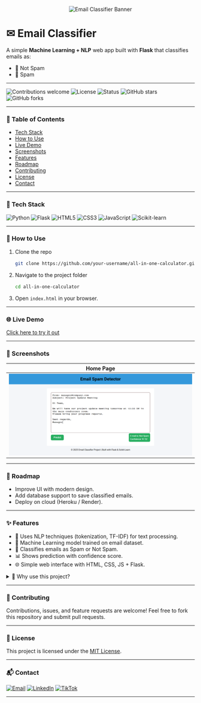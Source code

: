 <p align="center">
  <img src="https://raw.githubusercontent.com/your-username/email-classifier/main/images/banner.png" alt="Email Classifier Banner" width="600"/>
</p>

# ✉ Email Classifier
A simple **Machine Learning + NLP** web app built with **Flask** that classifies emails as:
- 📩 Not Spam  
- 🚨 Spam  

---

![Contributions welcome](https://img.shields.io/badge/contributions-welcome-brightgreen?style=for-the-badge)
![License](https://img.shields.io/badge/license-MIT-blue?style=for-the-badge)
![Status](https://img.shields.io/badge/status-active-success?style=for-the-badge)
![GitHub stars](https://img.shields.io/github/stars/your-username/email-classifier?style=for-the-badge)
![GitHub forks](https://img.shields.io/github/forks/your-username/email-classifier?style=for-the-badge)

---

### 📑 Table of Contents
- [Tech Stack](#-tech-stack)
- [How to Use](#-how-to-use)
- [Live Demo](#-live-demo)
- [Screenshots](#-screenshots)
- [Features](#-features)
- [Roadmap](#roadmap)
- [Contributing](#-contributing)
- [License](#-license)
- [Contact](#-contact)

---

### 🚀 Tech Stack
![Python](https://img.shields.io/badge/Python-3776AB?style=for-the-badge&logo=python&logoColor=white)
![Flask](https://img.shields.io/badge/Flask-000000?style=for-the-badge&logo=flask)
![HTML5](https://img.shields.io/badge/HTML5-orange?style=for-the-badge&logo=html5)
![CSS3](https://img.shields.io/badge/CSS3-blue?style=for-the-badge&logo=css3)
![JavaScript](https://img.shields.io/badge/JavaScript-yellow?style=for-the-badge&logo=javascript)
![Scikit-learn](https://img.shields.io/badge/Scikit--learn-F7931E?style=for-the-badge&logo=scikit-learn&logoColor=white)

---

### 📂 How to Use
1. Clone the repo
   ```bash
   git clone https://github.com/your-username/all-in-one-calculator.git
   ```
2. Navigate to the project folder
   ```bash
   cd all-in-one-calculator
   ```
3. Open `index.html` in your browser.

---

### 🌐 Live Demo
[Click here to try it out](https://muzammil-frontend-web-projects.github.io/Multi-Calculator/)

---

### 📸 Screenshots
| Home Page |
|-----------|
| ![Home](./images/screenshot.png)

---

### 📍 Roadmap
- Improve UI with modern design.
- Add database support to save classified emails.
- Deploy on cloud (Heroku / Render).
 
 ---

### ✨ Features
 
- 🧠 Uses NLP techniques (tokenization, TF-IDF) for text processing.
- 🤖 Machine Learning model trained on email dataset.
- 🔎 Classifies emails as Spam or Not Spam.
- 📊 Shows prediction with confidence score.
- 🌐 Simple web interface with HTML, CSS, JS + Flask.

<details>
  <summary>📌 Why use this project?</summary> This project is helpful for students and beginners learning **Flask + ML + NLP integration**.
</details>

---

### 🤝 Contributing

Contributions, issues, and feature requests are welcome!
Feel free to fork this repository and submit pull requests.

---

### 📜 License
This project is licensed under the [MIT License](./LICENSE).

---

### 📬 Contact
 [![Email](https://img.shields.io/badge/Email-D14836?logo=gmail&logoColor=white)](mailto:cornerofcodes00@gmail.com)
[![LinkedIn](https://img.shields.io/badge/LinkedIn-blue?logo=linkedin&logoColor=white)](https://www.linkedin.com/in/muhammad-muzammil-irshad-05b863333)
[![TikTok](https://img.shields.io/badge/TikTok-000000?logo=tiktok&logoColor=white)](https://www.tiktok.com/@cornerofcodes)

---

